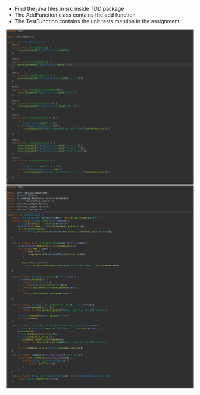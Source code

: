 <ul>
<li>Find the java files in src inside TDD package</li>
<li>The AddFunction class contains the add function</li>
<li>The TestFunction contains the unit tests mention in the assignment</li>
</ul>
<img src="src/images/code2.png">
<img src="src/images/Code1.png">